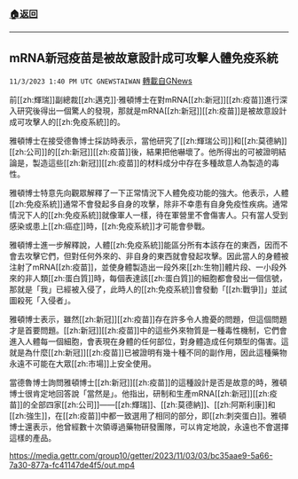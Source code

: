 ###  [:house:返回](README.md)
---


## mRNA新冠疫苗是被故意設計成可攻擊人體免疫系統
`11/3/2023 1:40 PM UTC GNEWSTAIWAN` [轉載自GNews](https://gnews.org/articles/1917902)



前[[zh:輝瑞]]副總裁[[zh:邁克]]·雅頓博士在對mRNA[[zh:新冠]][[zh:疫苗]]進行深入研究後得出一個驚人的發現，那就是mRNA[[zh:新冠]][[zh:疫苗]]是被故意設計成可攻擊人的[[zh:免疫系統]]的。  

雅頓博士在接受德魯博士採訪時表示，當他研究了[[zh:輝瑞公司]]和[[zh:莫德納]][[zh:公司]]的[[zh:新冠]][[zh:疫苗]]後，結果把他嚇壞了。他所得出的可被證明結論是，製造這些[[zh:新冠]][[zh:疫苗]]的材料成分中存在多種故意人為製造的毒性。

  

雅頓博士特意先向觀眾解釋了一下正常情況下人體免疫功能的強大。他表示，人體[[zh:免疫系統]]通常不會發起多自身的攻擊，除非不幸患有自身免疫性疾病。通常情況下人的[[zh:免疫系統]]就像軍人一樣，待在軍營里不會傷害人。只有當人受到感染或患上[[zh:癌症]]時，[[zh:免疫系統]]才可能會參戰。

  

雅頓博士進一步解釋說，人體[[zh:免疫系統]]能區分所有本該存在的東西，因而不會去攻擊它們，但對任何外來的、非自身的東西就會發起攻擊。因此當人的身體被注射了mRNA[[zh:疫苗]]，並使身體製造出一段外來[[zh:生物]]體片段、一小段外來的非人類[[zh:蛋白質]]時，每個表達該[[zh:蛋白質]]的細胞都會發出一個信號，那就是「我」已經被入侵了，此時人的[[zh:免疫系統]]會發動「[[zh:戰爭]]」並試圖殺死「入侵者」。

  

雅頓博士表示，雖然[[zh:新冠]][[zh:疫苗]]存在許多令人擔憂的問題，但這個問題才是首要問題。[[zh:新冠]][[zh:疫苗]]中的這些外來物質是一種毒性機制，它們會進入人體每一個細胞，會表現在身體的任何部位，對身體造成任何類型的傷害。這就是為什麼[[zh:新冠]][[zh:疫苗]]已被證明有幾十種不同的副作用，因此這種藥物永遠不可能在大眾[[zh:市場]]上安全使用。

  

當德魯博士詢問雅頓博士[[zh:新冠]][[zh:疫苗]]的這種設計是否是故意的時，雅頓博士很肯定地回答說「當然是」。他指出，研制和生產mRNA[[zh:新冠]][[zh:疫苗]]的全部四家[[zh:公司]]——[[zh:輝瑞]]、[[zh:莫德納]]、[[zh:阿斯利康]]和[[zh:強生]]，在[[zh:疫苗]]中都一致選用了相同的部分，即[[zh:刺突蛋白]]。雅頓博士還表示，他曾經數十次領導過藥物研發團隊，可以肯定地說，永遠也不會選擇這樣的產品。



https://media.gettr.com/group10/getter/2023/11/03/03/bc35aae9-5a66-7a30-877a-fc41147de4f5/out.mp4


